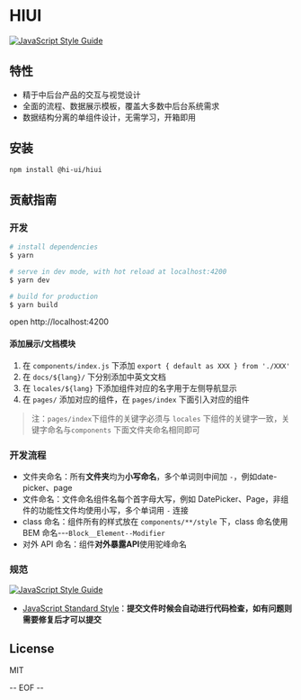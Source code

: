 # HIUI

[![JavaScript Style Guide](https://camo.githubusercontent.com/58fbab8bb63d069c1e4fb3fa37c2899c38ffcd18/68747470733a2f2f696d672e736869656c64732e696f2f62616467652f636f64655f7374796c652d7374616e646172642d627269676874677265656e2e737667)](https://github.com/standard/standard)

## 特性

- 精于中后台产品的交互与视觉设计
- 全面的流程、数据展示模板，覆盖大多数中后台系统需求
- 数据结构分离的单组件设计，无需学习，开箱即用

## 安装

```sh
npm install @hi-ui/hiui
```

## 贡献指南

### 开发

```sh
# install dependencies
$ yarn

# serve in dev mode, with hot reload at localhost:4200
$ yarn dev

# build for production
$ yarn build
```

open http://localhost:4200

#### 添加展示/文档模块

1. 在 `components/index.js` 下添加 `export { default as XXX } from './XXX'`
2. 在 `docs/${lang}/` 下分别添加中英文文档
3. 在 `locales/${lang}` 下添加组件对应的名字用于左侧导航显示
4. 在 `pages/` 添加对应的组件，在 `pages/index` 下面引入对应的组件

> 注：`pages/index`下组件的关键字必须与 `locales` 下组件的关键字一致，关键字命名与`components` 下面文件夹命名相同即可

### 开发流程

 - 文件夹命名：所有**文件夹**均为**小写命名**，多个单词则中间加 `-`，例如date-picker、page
 - 文件命名：文件命名组件名每个首字母大写，例如 DatePicker、Page，非组件的功能性文件均使用小写，多个单词用 `-` 连接
 - class 命名：组件所有的样式放在 `components/**/style` 下，class 命名使用 BEM 命名---`Block__Element--Modifier`
 - 对外 API 命名：组件**对外暴露API**使用驼峰命名

### 规范

[![JavaScript Style Guide](https://cdn.rawgit.com/standard/standard/master/badge.svg)](https://github.com/standard/standard)

 - [JavaScript Standard Style](https://github.com/standard/standard)：**提交文件时候会自动进行代码检查，如有问题则需要修复后才可以提交**

## License
MIT

-- EOF --
